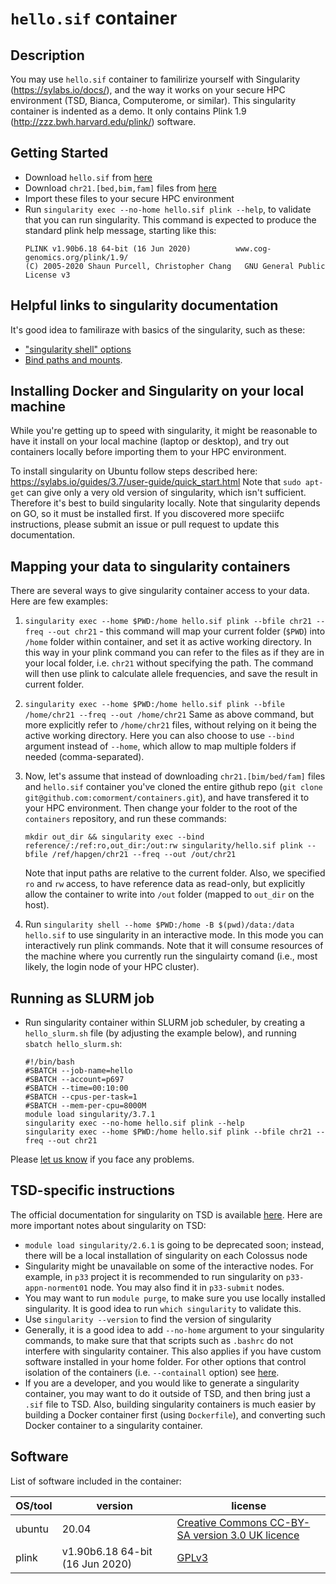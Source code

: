# ``hello.sif`` container

## Description

You may use ``hello.sif`` container to familirize yourself with Singularity (https://sylabs.io/docs/),
and the way it works on your secure HPC environment (TSD, Bianca, Computerome, or similar).
This singularity container is indented as a demo. 
It only contains Plink 1.9 (http://zzz.bwh.harvard.edu/plink/) software.

## Getting Started

* Download ``hello.sif`` from [here](https://github.com/comorment/containers/tree/main/singularity)
* Download ``chr21.[bed,bim,fam]`` files from [here](https://github.com/comorment/containers/tree/main/reference/hapgen)
* Import these files to your secure HPC environment
* Run ``singularity exec --no-home hello.sif plink --help``, to validate that you can run singularity. This command is expected to produce the standard plink help message, starting like this:
  ```
  PLINK v1.90b6.18 64-bit (16 Jun 2020)          www.cog-genomics.org/plink/1.9/
  (C) 2005-2020 Shaun Purcell, Christopher Chang   GNU General Public License v3
  ```

## Helpful links to singularity documentation

It's good idea to familiraze with basics of the singularity, such as these:

* ["singularity shell" options](https://sylabs.io/guides/3.2/user-guide/cli/singularity_shell.html#options)
* [Bind paths and mounts](https://sylabs.io/guides/3.2/user-guide/bind_paths_and_mounts.html).

## Installing Docker and Singularity on your local machine

While you're getting up to speed with singularity, it might be reasonable to have it install on your local machine (laptop or desktop),
and try out containers locally before importing them to your HPC environment.

To install singularity on Ubuntu follow steps described here: https://sylabs.io/guides/3.7/user-guide/quick_start.html
Note that ``sudo apt-get`` can give only a very old version of singularity, which isn't sufficient.
Therefore it's best to build singularity locally.  Note that singularity depends on GO, so it must be installed first.
If you discovered more speciifc instructions, please submit an issue or pull request to update this documentation.

## Mapping your data to singularity containers

There are several ways to give singularity container access to your data. Here are few examples:

1. ``singularity exec --home $PWD:/home hello.sif plink --bfile chr21 --freq --out chr21`` -
   this command will map your current folder (`$PWD`) into ``/home`` folder within container, and set it as active working directory.
   In this way in your plink command you can refer to the files as if they are in your local folder, i.e. ``chr21`` without specifying the path.
   The command will then use plink to calculate allele frequencies, and save the result in current folder.

2. ``singularity exec --home $PWD:/home hello.sif plink --bfile /home/chr21 --freq --out /home/chr21``
   Same as above command, but more explicitly refer to ``/home/chr21`` files, without relying on it being the active working directory.
   Here you can also choose to use ``--bind`` argument instead of ``--home``, which allow to map multiple folders if needed (comma-separated).
   
3. Now, let's assume that instead of downloading ``chr21.[bim/bed/fam]`` files and ``hello.sif`` container you've cloned the entire github repo
   (``git clone git@github.com:comorment/containers.git``), and have transfered it to your HPC environment.
   Then change your folder to the root of the ``containers`` repository, and run these commands:

   ```
   mkdir out_dir && singularity exec --bind reference/:/ref:ro,out_dir:/out:rw singularity/hello.sif plink --bfile /ref/hapgen/chr21 --freq --out /out/chr21
   ```

   Note that input paths are relative to the current folder. Also, we specified ``ro`` and ``rw`` access, to have reference data as read-only, 
   but explicitly allow the container to write into ``/out`` folder (mapped to ``out_dir`` on the host).

4. Run ``singularity shell --home $PWD:/home -B $(pwd)/data:/data hello.sif`` to use singularity in an interactive mode. 
   In this mode you can interactively run plink commands.
   Note that it will consume resources of the machine where  you currently run the singulairty  comand
   (i.e., most likely, the login node of your HPC cluster).

 ## Running as SLURM job

* Run singularity container within SLURM job scheduler, by creating a ``hello_slurm.sh`` file (by adjusting the example below), and running ``sbatch hello_slurm.sh``:
  ```
  #!/bin/bash
  #SBATCH --job-name=hello
  #SBATCH --account=p697
  #SBATCH --time=00:10:00
  #SBATCH --cpus-per-task=1
  #SBATCH --mem-per-cpu=8000M
  module load singularity/3.7.1
  singularity exec --no-home hello.sif plink --help
  singularity exec --home $PWD:/home hello.sif plink --bfile chr21 --freq --out chr21
  ```

Please [let us know](https://github.com/comorment/containers/issues/new) if you face any problems.

## TSD-specific instructions

The official documentation for singularity on TSD  is available [here](https://www.uio.no/english/services/it/research/sensitive-data/use-tsd/hpc/software/singularity.html). Here are more important notes about singularity on TSD:
* ``module load singularity/2.6.1`` is going to be deprecated soon; instead, there will be a local installation of singularity on each Colossus node
* Singularity might be unavailable on some of the interactive nodes. For example, in ``p33`` project it is recommended to run singularity on ``p33-appn-norment01`` node. You may also find it in ``p33-submit`` nodes. 
* You may want to run ``module purge``, to make sure you use locally installed singularity. It is good idea to run ``which singularity`` to validate this.
* Use ``singularity --version`` to find the version of singularity
* Generally, it is a good idea to add ``--no-home`` argument to your singularity commands, to make sure that that scripts such as ``.bashrc`` do not interfere with singularity container. This also applies if you have custom software installed in your home folder. For other options that control isolation of the containers (i.e. ``--containall`` option) see [here](https://sylabs.io/guides/3.1/user-guide/bind_paths_and_mounts.html#using-no-home-and-containall-flags). 
* If you are a developer, and you would like to generate a singularity container, you may want to do it outside of TSD, and then bring just a ``.sif`` file to TSD. Also, building singularity containers is much easier by building a Docker container first (using ``Dockerfile``), and converting such Docker container to a singularity container.

## Software

List of software included in the container:

  | OS/tool             | version                                   | license
  | ------------------- | ----------------------------------------- | -------------
  | ubuntu              | 20.04                                     | [Creative Commons CC-BY-SA version 3.0 UK licence](https://ubuntu.com/legal/intellectual-property-policy)
  | plink               | v1.90b6.18 64-bit (16 Jun 2020)           | [GPLv3](https://www.gnu.org/licenses/gpl-3.0.html)
